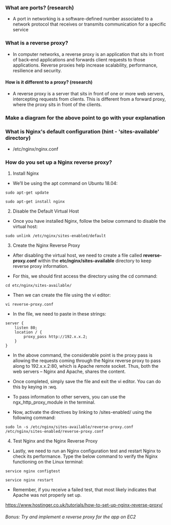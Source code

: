 ### What are ports? (research)

- A port in networking is a software-defined number associated to a network protocol that receives or transmits communication for a specific service

### What is a reverse proxy? 

- In computer networks, a reverse proxy is an application that sits in front of back-end applications and forwards client requests to those applications. Reverse proxies help increase scalability, performance, resilience and security.

#### How is it different to a proxy? (research)

- A reverse proxy is a server that sits in front of one or more web servers, intercepting requests from clients. This is different from a forward proxy, where the proxy sits in front of the clients.

### Make a diagram for the above point to go with your explanation



### What is Nginx's default configuration (hint - 'sites-available' directory)

- /etc/nginx/nginx.conf

### How do you set up a Nginx reverse proxy?

1. Install Nginx  
- We’ll be using the apt command on Ubuntu 18.04:

```
sudo apt-get update
```
```
sudo apt-get install nginx
```
2. Disable the Default Virtual Host
- Once you have installed Nginx, follow the below command to disable the virtual host:
```
sudo unlink /etc/nginx/sites-enabled/default
```

3. Create the Nginx Reverse Proxy
- After disabling the virtual host, we need to create a file called **reverse-proxy.conf** within the **etc/nginx/sites-available** directory to keep reverse proxy information.

- For this, we should first access the directory using the cd command:

```
cd etc/nginx/sites-available/
```

- Then we can create the file using the vi editor:

```
vi reverse-proxy.conf
```

- In the file, we need to paste in these strings:

```
server {
    listen 80;
    location / {
        proxy_pass http://192.x.x.2;
    }
}
```

- In the above command, the considerable point is the proxy pass is allowing the requests coming through the Nginx reverse proxy to pass along to 192.x.x.2:80, which is Apache remote socket. Thus, both the web servers – Nginx and Apache, shares the content.

- Once completed, simply save the file and exit the vi editor. You can do this by keying in :wq.

- To pass information to other servers, you can use the ngx_http_proxy_module in the terminal.

- Now, activate the directives by linking to /sites-enabled/ using the following command:

```
sudo ln -s /etc/nginx/sites-available/reverse-proxy.conf /etc/nginx/sites-enabled/reverse-proxy.conf
```

4. Test Nginx and the Nginx Reverse Proxy
- Lastly, we need to run an Nginx configuration test and restart Nginx to check its performance. Type the below command to verify the Nginx functioning on the Linux terminal:

```
service nginx configtest
```

```
service nginx restart
```
- Remember, if you receive a failed test, that most likely indicates that Apache was not properly set up.

https://www.hostinger.co.uk/tutorials/how-to-set-up-nginx-reverse-proxy/

###### Bonus: Try and implement a reverse proxy for the app on EC2
